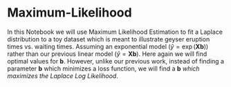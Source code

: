 # Maximum-Likelihood
In this Notebook we will use Maximum Likelihood Estimation to fit a Laplace distribution to a toy dataset which is meant to illustrate geyser eruption times vs. waiting times. Assuming an exponential model ($\hat{y}=\exp(\mathbf{Xb}$)) rather than our previous linear model ($\hat{y}=\mathbf{Xb}$). Here again we will find optimal values for $\mathbf{b}$. However, unlike our previous work, instead of finding a parameter $\mathbf{b}$ which minimizes a loss function, we will find a $\mathbf{b}$ *which maximizes the Laplace Log Likelihood*.
